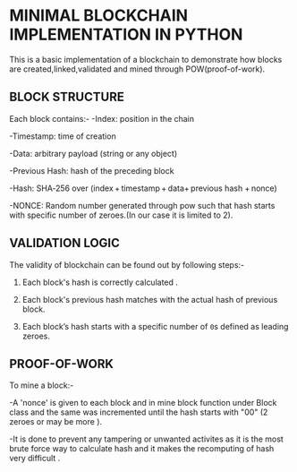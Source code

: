 # MINIMAL BLOCKCHAIN IMPLEMENTATION IN PYTHON

This is a basic implementation of a blockchain to demonstrate how blocks are created,linked,validated and mined through POW(proof-of-work).


## BLOCK STRUCTURE

Each block contains:-
-Index: position in the chain

-Timestamp: time of creation

-Data: arbitrary payload (string or any object)

-Previous Hash: hash of the preceding block

-Hash: SHA‑256 over (index + timestamp + data+ previous hash + nonce)

-NONCE: Random number generated through pow such that hash starts with specific number of zeroes.(In our case it is limited to 2).


## VALIDATION  LOGIC

The validity of blockchain  can be found out by following steps:-

1. Each block's hash is correctly calculated .

2. Each block's previous hash matches with the actual hash of previous block.

3. Each block’s hash starts with a specific number of `0`s defined as leading zeroes.


##  PROOF-OF-WORK

To mine a block:-

-A 'nonce' is given to each block and in mine block function under Block class and the same was incremented until the hash starts with "00" (2 zeroes or may be more ).

-It is done to prevent any  tampering or unwanted activites as it is the most brute force way to calculate hash and it makes the recomputing of  hash very difficult . 

